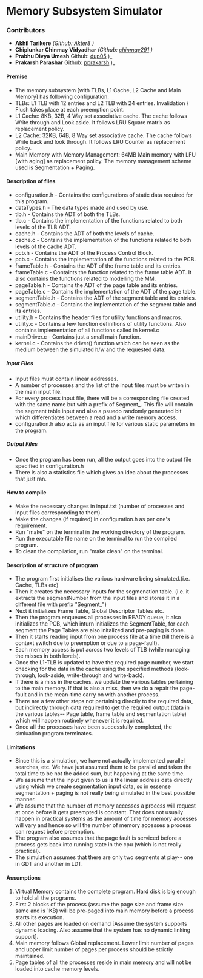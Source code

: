 # Memory Subsystem Simulator

### Contributors
* **Akhil Tarikere** _(Github: [Akter8](https://github.com/Akter8) )_
* **Chiplunkar Chinmay Vidyadhar** _(Github: [chinmay291](https://github.com/chinmay291) )_
* **Prabhu Divya Umesh** Github: [dup05](https://github.com/dup05) )_
* **Prakarsh Parashar** Github: [pprakarsh](https://github.com/pprakarsh) )_


#### Premise
* The memory subsystem [with TLBs, L1 Cache, L2 Cache and Main Memory] has following configuration:
* TLBs: L1 TLB with 12 entries and L2 TLB with 24 entries. Invalidation / Flush takes place at each preemption point.
* L1 Cache: 8KB, 32B, 4 Way set associative cache. The cache follows Write through and Look aside. It follows LRU Square matrix as replacement policy.
* L2 Cache: 32KB, 64B, 8 Way set associative cache. The cache follows Write back and look through. It follows LRU Counter as replacement policy.
* Main Memory with Memory Management: 64MB Main memory with LFU [with aging] as replacement policy. The memory management scheme used is Segmentation + Paging.


#### Description of files
* configuration.h - Contains the configurations of static data required for this program.
* dataTypes.h - The data types made and used by use.
* tlb.h - Contains the ADT of both the TLBs.
* tlb.c - Contains the implementation of the functions related to both levels of the TLB ADT.
* cache.h - Contains the ADT of both the levels of cache.
* cache.c - Contains the implementation of the functions related to both levels of the cache ADT.
* pcb.h - Contains the ADT of the Process Control Block.
* pcb.c - Contains the implementation of the functions related to the PCB.
* frameTable.h - Contains the ADT of the frame table and its entries.
* frameTable.c - Containts the function related to the frame table ADT. It also contains the functions related to modelling the MM.
* pageTable.h - Contains the ADT of the page table and its entries.
* pageTable.c - Contains the implementation of the ADT of the page table.
* segmentTable.h - Contains the ADT of the segment table and its entries.
* segmentTable.c - Contains the implementation of the segment table and its entries.
* utility.h - Contains the header files for utility functions and macros.
* utility.c - Contains a few function definitions of utility functions. Also contains implementation of all functions called in kernel.c
* mainDriver.c - Contains just a small main function.
* kernel.c - Contains the driver() function which can be seen as the medium between the simulated h/w and the requested data.


##### Input Files
* Input files must contain linear addresses.
* A number of processes and the list of the input files must be writen in the main input file.
* For every process input file, there will be a corresponding file created with the same name but with a prefix of Segment_. This file will contain the segment table input and also a psuedo randomly generated bit which differentiates between a read and a write memory access.
* configuration.h also acts as an input file for various static parameters in the program.

##### Output Files
* Once the program has been run, all the output goes into the output file specified in configuration.h
* There is also a statistics file which gives an idea about the processes that just ran.


#### How to compile
* Make the necessary changes in input.txt (number of processes and input files corresponding to them).
* Make the changes (if required) in configuration.h as per one's requirement.
* Run "make" on the terminal in the working directory of the program.
* Run the executable file name on the terminal to run the compiled program.
* To clean the compilation, run "make clean" on the terminal.


#### Description of structure of program
* The program first initialises the various hardware being simulated.(i.e. Cache, TLBs etc)
* Then it creates the necessary inputs for the segmenation table. (i.e. it extracts the segmentNumber from the input files and stores it in a different file with prefix "Segment_")
* Next it initializes Frame Table, Global Descriptor Tables etc.
* Then the program enqueues all processes in READY queue, it also initializes the PCB, which inturn initializes the SegmentTable, for each segment the Page Tables are also initalized and pre-paging is done. 
* Then it starts reading input from one process file at a time (till there is a context switch due to preemption or due to a page-fault).
* Each memory access is put across two levels of TLB (while managing the misses in both levels).
* Once the L1-TLB is updated to have the required page number, we start checking for the data in the cache using the specified methods (look-through, look-aside, write-through and write-back).
* If there is a miss in the caches, we update the various tables pertaining to the main memory. If that is also a miss, then we do a repair the page-fault and in the mean-time carry on with another process.
* There are a few other steps not pertaining directly to the required data, but indirectly through data required to get the required output (data in the various tables-- Page table, frame table and segmentation table) which will happen routinely whenever it is required.
* Once all the processes have been successfully completed, the simluation program terminates.


#### Limitations
* Since this is a simulation, we have not actually implemented parallel searches, etc. We have just assumed them to be parallel and taken the total time to be not the added sum, but happening at the same time.
* We assume that the input given to us is the linear address data directly using which we create segmentation input data, so in essense segmentation + paging is not really being simulated in the best possible manner.
* We assume that the number of memory accesses a process will request at once before it gets preempted is constant. That does not usually happen in practical systems as the amount of time for memory accesses will vary and hence so will the number of memory accesses a process can request before preemption.
* The program also assumes that the page fault is serviced before a process gets back into running state in the cpu (which is not really practical).
* The simulation assumes that there are only two segments at play-- one in GDT and another in LDT.


#### Assumptions
1. Virtual Memory contains the complete program. Hard disk is big enough to hold all the programs.
2. First 2 blocks of the process (assume the page size and frame size same and is 1KB) will be pre-paged into main memory before a process starts its execution.
3. All other pages are loaded on demand [Assume the system supports dynamic loading. Also assume that the system has no dynamic linking support].
4. Main memory follows Global replacement. Lower limit number of pages and upper limit number of pages per process should be strictly maintained.
5. Page tables of all the processes reside in main memory and will not be loaded into cache memory levels.